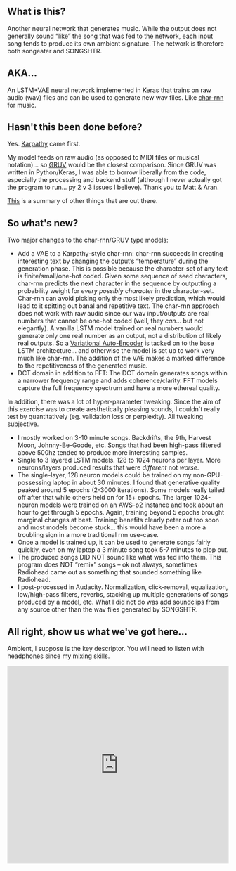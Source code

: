 ## What is this?
Another neural network that generates music.  While the output does not generally sound “like” the song that was fed to the network, each input song tends to produce its own ambient signature.  The network is therefore both songeater and SONGSHTR.

## AKA...
An LSTM+VAE neural network implemented in Keras that trains on raw audio (wav) files and can be used to generate new wav files. Like [char-rnn](https://github.com/karpathy/char-rnn) for music.

## Hasn't this been done before?
Yes.  [Karpathy](http://karpathy.github.io/2015/05/21/rnn-effectiveness/) came first.  

My model feeds on raw audio (as opposed to MIDI files or musical notation)… so [GRUV](https://github.com/MattVitelli/GRUV) would be the closest comparison.  Since GRUV was written in Python/Keras, I was able to borrow liberally from the code, especially the processing and backend stuff (although I never actually got the program to run... py 2 v 3 issues I believe).  Thank you to Matt & Aran.

[This](http://www.asimovinstitute.org/analyzing-deep-learning-tools-music/) is a summary of other things that are out there.

## So what's new?
Two major changes to the char-rnn/GRUV type models:
- Add a VAE to a Karpathy-style char-rnn: char-rnn succeeds in creating interesting text by changing the output’s “temperature” during the generation phase.  This is possible because the character-set of any text is finite/small/one-hot coded.  Given some sequence of seed characters, char-rnn predicts the next character in the sequence by outputting a probability weight for _every possibly character_ in the character-set.  Char-rnn can avoid picking only the most likely prediction, which would lead to it spitting out banal and repetitive text.  The char-rnn approach does not work with raw audio since our wav input/outputs are real numbers that cannot be one-hot coded (well, they _can_… but not elegantly).  A vanilla LSTM model trained on real numbers would generate only one real number as an output, not a distribution of likely real outputs.  So a [Variational Auto-Encoder](https://blog.keras.io/building-autoencoders-in-keras.html) is tacked on to the base LSTM architecture… and otherwise the model is set up to work very much like char-rnn.  The addition of the VAE makes a marked difference to the repetitiveness of the generated music.
- DCT domain in addition to FFT: The DCT domain generates songs within a narrower frequency range and adds coherence/clarity.  FFT models capture the full frequency spectrum and have a more ethereal quality.

In addition, there was a lot of hyper-parameter tweaking.  Since the aim of this exercise was to create aesthetically pleasing sounds, I couldn't really test by quantitatively (eg. validation loss or perplexity).  All tweaking subjective.
- I mostly worked on 3-10 minute songs.  Backdrifts, the 9th, Harvest Moon, Johnny-Be-Goode, etc.  Songs that had been high-pass filtered above 500hz tended to produce more interesting samples.
- Single to 3 layered LSTM models.  128 to 1024 neurons per layer. More neurons/layers produced results that were _different_ not _worse_.
- The single-layer, 128 neuron models could be trained on my non-GPU-possessing laptop in about 30 minutes.  I found that generative quality peaked around 5 epochs (2-3000 iterations).  Some models really tailed off after that while others held on for 15+ epochs.  The larger 1024-neuron models were trained on an AWS-p2 instance and took about an hour to get through 5 epochs.   Again, training beyond 5 epochs brought marginal changes at best.  Training benefits clearly peter out too soon and most models become stuck... this would have been a more a troubling sign in a more traditional rnn use-case.
- Once a model is trained up, it can be used to generate songs fairly quickly, even on my laptop a 3 minute song took 5-7 minutes to plop out.
- The produced songs DID NOT sound like what was fed into them.  This program does NOT “remix” songs – ok not always, sometimes Radiohead came out as something that sounded something like Radiohead.
- I post-processed in Audacity.  Normalization, click-removal, equalization, low/high-pass filters, reverbs, stacking up multiple generations of songs produced by a model, etc.  What I did not do was add soundclips from any source other than the wav files generated by SONGSHTR.

## All right, show us what we've got here...
Ambient, I suppose is the key descriptor.  You will need to listen with headphones since my mixing skills.

<iframe width="100%" height="450" scrolling="no" frameborder="no" src="https://w.soundcloud.com/player/?url=https%3A//api.soundcloud.com/tracks/67536497&amp;auto_play=false&amp;hide_related=false&amp;show_comments=true&amp;show_user=true&amp;show_reposts=false&amp;visual=true"></iframe>
